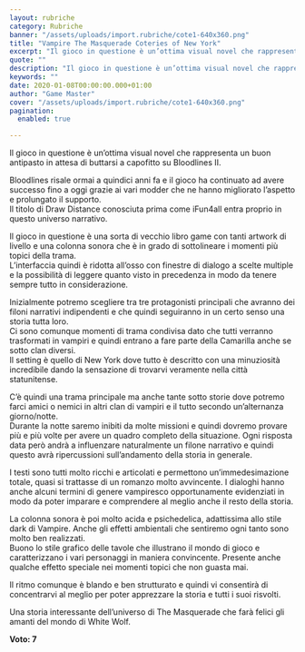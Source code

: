 ```yaml
---
layout: rubriche
category: Rubriche
banner: "/assets/uploads/import.rubriche/cote1-640x360.png"
title: "Vampire The Masquerade Coteries of New York"
excerpt: "Il gioco in questione è un’ottima visual novel che rappresenta un buon antipasto in attesa di buttarsi a capofitto su Bloodlines II. Bloodlines risale ormai a quindici anni fa e il gioco ha continuato ad avere successo fino a oggi grazie ai vari modder che ne hanno migliorato l’aspetto e prolungato il supporto. Il titolo [&hellip"
quote: ""
description: "Il gioco in questione è un’ottima visual novel che rappresenta un buon antipasto in attesa di buttarsi a capofitto su Bloodlines II. Bloodlines risale ormai a quindici anni fa e il gioco ha continuato ad avere successo fino a oggi grazie ai vari modder che ne hanno migliorato l’aspetto e prolungato il supporto. Il titolo [&hellip"
keywords: ""
date: 2020-01-08T00:00:00.000+01:00
author: "Game Master"
cover: "/assets/uploads/import.rubriche/cote1-640x360.png"
pagination:
  enabled: true

---
```


Il gioco in questione è un’ottima visual novel che rappresenta un buon antipasto in attesa di buttarsi a capofitto su Bloodlines II.

Bloodlines risale ormai a quindici anni fa e il gioco ha continuato ad avere successo fino a oggi grazie ai vari modder che ne hanno migliorato l’aspetto e prolungato il supporto.  
Il titolo di Draw Distance conosciuta prima come iFun4all entra proprio in questo universo narrativo.

Il gioco in questione è una sorta di vecchio libro game con tanti artwork di livello e una colonna sonora che è in grado di sottolineare i momenti più topici della trama.  
L’interfaccia quindi è ridotta all’osso con finestre di dialogo a scelte multiple e la possibilità di leggere quanto visto in precedenza in modo da tenere sempre tutto in considerazione.

Inizialmente potremo scegliere tra tre protagonisti principali che avranno dei filoni narrativi indipendenti e che quindi seguiranno in un certo senso una storia tutta loro.  
Ci sono comunque momenti di trama condivisa dato che tutti verranno trasformati in vampiri e quindi entrano a fare parte della Camarilla anche se sotto clan diversi.  
Il setting è quello di New York dove tutto è descritto con una minuziosità incredibile dando la sensazione di trovarvi veramente nella città statunitense.

C’è quindi una trama principale ma anche tante sotto storie dove potremo farci amici o nemici in altri clan di vampiri e il tutto secondo un’alternanza giorno/notte.  
Durante la notte saremo inibiti da molte missioni e quindi dovremo provare più e più volte per avere un quadro completo della situazione. Ogni risposta data però andrà a influenzare naturalmente un filone narrativo e quindi questo avrà ripercussioni sull’andamento della storia in generale.

I testi sono tutti molto ricchi e articolati e permettono un’immedesimazione totale, quasi si trattasse di un romanzo molto avvincente. I dialoghi hanno anche alcuni termini di genere vampiresco opportunamente evidenziati in modo da poter imparare e comprendere al meglio anche il resto della storia.

La colonna sonora è poi molto acida e psichedelica, adattissima allo stile dark di Vampire. Anche gli effetti ambientali che sentiremo ogni tanto sono molto ben realizzati.  
Buono lo stile grafico delle tavole che illustrano il mondo di gioco e caratterizzano i vari personaggi in maniera convincente. Presente anche qualche effetto speciale nei momenti topici che non guasta mai.

Il ritmo comunque è blando e ben strutturato e quindi vi consentirà di concentrarvi al meglio per poter apprezzare la storia e tutti i suoi risvolti.

Una storia interessante dell’universo di The Masquerade che farà felici gli amanti del mondo di White Wolf.

**Voto: 7**
